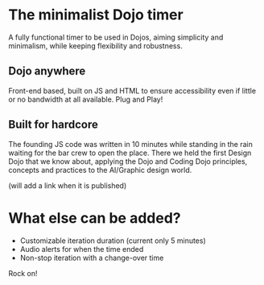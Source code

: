 # The minimalist Dojo timer #
A fully functional timer to be used in Dojos, aiming simplicity and minimalism, while keeping flexibility and robustness.

## Dojo anywhere ##
Front-end based, built on JS and HTML to ensure accessibility even if little or no bandwidth at all available. Plug and Play!

## Built for hardcore ##
The founding JS code was written in 10 minutes while standing in the rain waiting for the bar crew to open the place. There we held the first Design Dojo that we know about, applying the Dojo and Coding Dojo principles, concepts and practices to the AI/Graphic design world.

(will add a link when it is published)

# What else can be added? #
* Customizable iteration duration (current only 5 minutes)
* Audio alerts for when the time ended
* Non-stop iteration with a change-over time

Rock on! 
